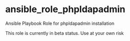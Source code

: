 # ansible_role_phpldapadmin
Ansible Playbook Role for phpldapadmin installation

This role is currently in beta status. Use at your own risk
